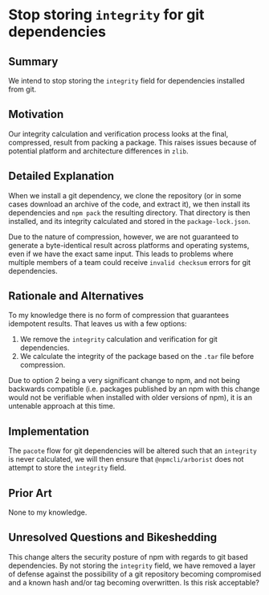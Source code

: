 # Stop storing `integrity` for git dependencies

## Summary

We intend to stop storing the `integrity` field for dependencies installed from git.

## Motivation

Our integrity calculation and verification process looks at the final, compressed, result from packing a package. This raises issues because of potential platform and architecture differences in `zlib`.

## Detailed Explanation

When we install a git dependency, we clone the repository (or in some cases download an archive of the code, and extract it), we then install its dependencies and `npm pack` the resulting directory. That directory is then installed, and its integrity calculated and stored in the `package-lock.json`.

Due to the nature of compression, however, we are not guaranteed to generate a byte-identical result across platforms and operating systems, even if we have the exact same input. This leads to problems where multiple members of a team could receive `invalid checksum` errors for git dependencies.

## Rationale and Alternatives

To my knowledge there is no form of compression that guarantees idempotent results. That leaves us with a few options:

1. We remove the `integrity` calculation and verification for git dependencies.
2. We calculate the integrity of the package based on the `.tar` file before compression.

Due to option 2 being a very significant change to npm, and not being backwards compatible (i.e. packages published by an npm with this change would not be verifiable when installed with older versions of npm), it is an untenable approach at this time.

## Implementation

The `pacote` flow for git dependencies will be altered such that an `integrity` is never calculated, we will then ensure that `@npmcli/arborist` does not attempt to store the `integrity` field.

## Prior Art

None to my knowledge.

## Unresolved Questions and Bikeshedding

This change alters the security posture of npm with regards to git based dependencies. By not storing the `integrity` field, we have removed a layer of defense against the possibility of a git repository becoming compromised and a known hash and/or tag becoming overwritten. Is this risk acceptable?

